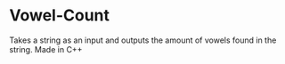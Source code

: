 # Vowel-Count
Takes a string as an input and outputs the amount of vowels found in the string.
Made in C++
